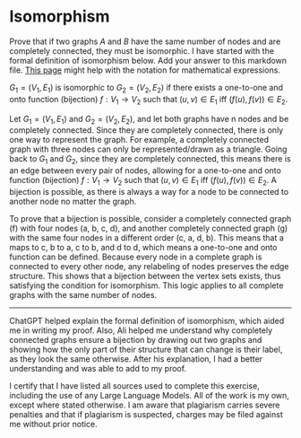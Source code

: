 # Isomorphism

Prove that if two graphs $A$ and $B$ have the same number of nodes and are
completely connected, they must be isomorphic. I have started with the formal
definition of isomorphism below. Add your answer to this markdown file. [This
page](https://docs.github.com/en/get-started/writing-on-github/working-with-advanced-formatting/writing-mathematical-expressions)
might help with the notation for mathematical expressions.

$G_1=(V_1 , E_1)$ is isomorphic to $G_2 = (V_2, E_2)$ if there exists a
one-to-one and onto function (bijection) $f: V_1 \rightarrow V_2$ such that $(u,v)
\in E_1$ iff $(f(u),f(v)) \in E_2$.

Let $G_1 = (V_1, E_1)$ and $G_2 = (V_2, E_2)$, and let both graphs have n nodes and be completely connected.  Since they are completely connected, there is only one way to represent the graph.  For example, a completely connected graph with three nodes can only be represented/drawn as a triangle.  Going back to $G_1$ and $G_2$, since they are completely connected, this means there is an edge between every pair of nodes, allowing for a one-to-one and onto function (bijection) $f: V_1 \rightarrow V_2$ such that $(u, v) \in E_1$ iff $(f(u), f(v)) \in E_2$.  A bijection is possible, as there is always a way for a node to be connected to another node no matter the graph.

To prove that a bijection is possible, consider a completely connected graph (f) with four nodes (a, b, c, d), and another completely connected graph (g) with the same four nodes in a different order (c, a, d, b).  This means that a maps to c, b to a, c to b, and d to d, which means a one-to-one and onto function can be defined.  Because every node in a complete graph is connected to every other node, any relabeling of nodes preserves the edge structure.  This shows that a bijection between the vertex sets exists, thus satisfying the condition for isomorphism.  This logic applies to all complete graphs with the same number of nodes.

-----

ChatGPT helped explain the formal definition of isomorphism, which aided me in writing my proof.  Also, Ali helped me understand why completely connected graphs ensure a bijection by drawing out two graphs and showing how the only part of their structure that can change is their label, as they look the same otherwise.  After his explanation, I had a better understanding and was able to add to my proof.

I certify that I have listed all sources used to complete this exercise, including the use of any Large Language Models.  All of the work is my own, except where stated otherwise.  I am aware that plagiarism carries severe penalties and that if plagiarism is suspected, charges may be filed against me without prior notice.
